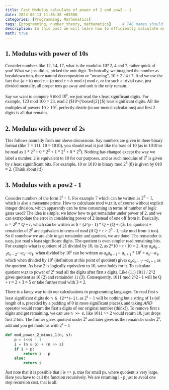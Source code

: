 ```yaml
---
title: Fast Modulus calculate of power of 2 and pow2 - 1
date: 2024-08-13 11:36:38 +05300
categories: [Programming, Mathematics]
tags: [programming, number_theory, mathematics]     # TAG names should always be lowercase
description: In this post we will learn how to efficiently calculate modulus w.r.t power of 2 and pow2 - 1.
math: true
---
```


<div class="custom" markdown="1" style="font-family: Verdana">

## 1. Modulus with power of 10s

Consider numbers like 12, 14, 17, what is the modulus 10? 2, 4 and 7, rather quick of you! What we just did is, picked the unit digit. Technically, we imagined the number as breakdown into, there natural decomposition or "meaning", 10 + 2 / 4 / 7. And we use the fact that $(a + b) \text{ mod } c = (a \text{ mod } c + b \text{ mod } c) \text{ mod } c$, or for such a trivial case, just divided mentally, all proper tens go away and unit is the only remain.

Say we want to compute $n \text{ mod } 10^s$, we just read the $s$ least significant digits. For example, 123 mod 100 = 23, read 2 ($10^{\boxed{2}}$) least significant digits. All the multiples of powers 10 > $10^2$, perfectly divide (in our mental calculations) and first 2 digits is all that remains.

## 2. Modulus with power of 2s

This follows naturally from our above discussions. Say numbers are given in there binary format (like 7 = 111, 10 = 1010), you should read it just like the base of 10 (as in 1010 to be read as $1 * 2^3 + 0 * 2^2 + 1 * 2^1 + 0 * 2^0$). Nothing has changed except the way we label a number. 2 is equivalent to 10 for our purposes, and as such modulus of $2^s$ is given by $s$ least signinficant bits. For example, 10 or 1010 in binary mod $2^3$ (8) is given by 010 = 2. (Think about it!)


## 3. Modulus with a pow2 - 1

Consider numbers of the form $2^s - 1$. For example 7 which can be written as $2^3 - 1$, which is also a mersenne prime. How to calculuate mod w.r.t it, of course without explicit integer division, which apparently can be time consuming in terms of number of logic gates used? The idea is simple, we know how to get remainder under power of 2, and we can extrapolate the error in considering power of 2 instead of one off from it. Basically, $n = 2^p * Q + r$, which can be written as $ = (2^p - 1) * Q + (Q + r)$. I.e. quotient + remainder of $2^p$ are equivalent in terms of mod (if Q + r > $2^p$ - 1, take mod from it too). So if somehow we are able to get remainder and quotient, we are done! The remainder is easy, just read s least significant digits. The quotient is even simpler read remaining bits. For example what is quotient of 21 divided by 10, its 2, as 2*10 + r / 10 = 2. Any $a_{n} a_{n-1} a_{n-2} \cdots a_s \cdots a_1$, when divided by $10^s$ can be written as $a_{n} a_{n-1} \cdots a_{s+1} * 10^s + a_s \cdots a_1$, which when divided by $10^s$ (definition at this point of quotient) gives $a_{n} a_{n-1} \cdots a_{s+1}$ as the quotient. As base 2 is logically equivalent to 10, same holds for it. To calculate quotient w.r.t to power of $2^s$ read all the digits after first s digits. Like (11) 1011 / 2^2 gives quotient as 10 (2) and remainder 11 (3). Consequently, 1011 mod 2^2 - 1 will be Q + r = 2 + 3 = 5 or take further mod with 3 = 2.

There is a fancy way to do our calculuations in programming languages. To read first s least significant digits do `n & (2**s-1)`, as $2^s - 1$ will be nothing but a string of 1s (of length of s, preceded by a padding of 0 in more significant places), and taking *AND* operator would return the first s digits of our original number (think!). To remove first s digits and get remaining, we can use `n >> s`, like 1011 >> 2 would return 10, just drops first 2 bits. The former gives quotient under $2^s$ and later gives us the remainder under $2^s$, add and you get modulus with $2^s - 1$

```py
def mod_power_2_minus_1(n, s):
    p = 1<<s - 1
    i = (n & p) + (n >> s)
    if i > p:
        return i - p
    else:
        return i
```

Just note that it is possible that i is >> p, true for small ps, where quotient is very large. Here you have to call the function recursively. We are returning i - p just to avoid one step recursion cost, that is all.

</div>
